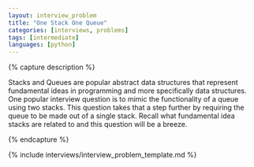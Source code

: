 ```yaml
---
layout: interview_problem
title: "One Stack One Queue"
categories: [interviews, problems]
tags: [intermediate]
languages: [python]
---
```


{% capture description %}

Stacks and Queues are popular abstract data structures that represent fundamental ideas in programming and more specifically data structures. One popular interview question is to mimic the functionality of a queue using two stacks. This question takes that a step further by requiring the queue to be made out of a single stack. Recall what fundamental idea stacks are related to and this question will be a breeze.

{% endcapture %}

{% include interviews/interview_problem_template.md %}
